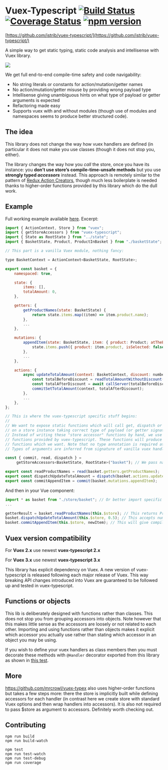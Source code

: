 # Vuex-Typescript [![Build Status](https://travis-ci.org/istrib/vuex-typescript.svg?branch=master)](https://travis-ci.org/istrib/vuex-typescript) [![Coverage Status](https://coveralls.io/repos/github/istrib/vuex-typescript/badge.svg?branch=master)](https://coveralls.io/github/istrib/vuex-typescript?branch=master) [![npm version](https://badge.fury.io/js/vuex-typescript.svg)](https://badge.fury.io/js/vuex-typescript)

[https://github.com/istrib/vuex-typescript/](https://github.com/istrib/vuex-typescript/)

A simple way to get static typing, static code analysis and intellisense with Vuex library.


![](doc/Intellisense.png)

We get full end-to-end compile-time safety and code navigability:
* No string literals or constants for action/mutation/getter names
* No action/mutation/getter misuse by providing wrong payload type
* Intellisense giving unambiguous hints on what type of payload or getter arguments is expected
* Refactoring made easy
* Supports vuex with and without modules (though use of modules and namespaces seems to produce better structured code).

## The idea

This library does not change the way how vuex handlers are defined (in particular it does not make you 
use classes (though it does not stop you, either).

The library changes the way how you *call* the store, once you have its instance: you **don’t use store’s 
compile-time-unsafe methods** but you use **strongly typed *accessors*** instead. This approach is remotely similar to the pattern of 
[Redux Action Creators](http://redux.js.org/docs/basics/Actions.html#action-creators), though much less boilerplate is needed thanks 
to higher-order functions provided by this library which do the dull work.

## Example 

Full working example available [here](https://github.com/istrib/vuex-typescript/tree/master/src/tests/withModules/store/basket/basket.ts). Excerpt:

```js
import { ActionContext, Store } from "vuex";
import { getStoreAccessors } from "vuex-typescript";
import { State as RootState } from "../state";
import { BasketState, Product, ProductInBasket } from "./basketState";

// This part is a vanilla Vuex module, nothing fancy:

type BasketContext = ActionContext<BasketState, RootState>;

export const basket = {
    namespaced: true,

    state: {
        items: [],
        totalAmount: 0,
    },

    getters: {
        getProductNames(state: BasketState) {
            return state.items.map((item) => item.product.name);
        },
		...
    },

    mutations: {
        appendItem(state: BasketState, item: { product: Product; atTheEnd: boolean }) {
            state.items.push({ product: item.product, isSelected: false });
        },
		...
    },

    actions: {
        async updateTotalAmount(context: BasketContext, discount: number): Promise<void> {
            const totalBeforeDiscount = readTotalAmountWithoutDiscount(context);
            const totalAfterDiscount = await callServer(totalBeforeDiscount, discount);
            commitSetTotalAmount(context, totalAfterDiscount);
        },
		...
    },
};

// This is where the vuex-typescript specific stuff begins:
//
// We want to expose static functions which will call get, dispatch or commit method
// on a store instance taking correct type of payload (or getter signature).
// Instead of writing these "store accessor" functions by hand, we use set of higher-order
// functions provided by vuex-typescript. These functions will produce statically typed
// functions which we want. Note that no type annotation is required at this point.
// Types of arguments are inferred from signature of vanilla vuex handlers defined above:

const { commit, read, dispatch } =
     getStoreAccessors<BasketState, RootState>("basket"); // We pass namespace here, if we make the module namespaced: true.

export const readProductNames = read(basket.getters.getProductNames);
export const dispatchUpdateTotalAmount = dispatch(basket.actions.updateTotalAmount);
export const commitAppendItem = commit(basket.mutations.appendItem);

```

And then in your Vue component:

```js
import * as basket from "./store/basket"; // Or better import specific accessor to be explicit about what you use
...

getterResult = basket.readProductNames(this.$store); // This returns Product[] 
basket.dispatchUpdateTotalAmount(this.$store, 0.5); // This accepts number (discount) - you'd normally use an object as arguments. Returns promise.
basket.commitAppendItem(this.$store, newItem); // This will give compilation error if you don't pass { product: Product; atTheEnd: boolean } in
```

## Vuex version compatibility

For **Vuex 2.x** use newest **vuex-typescript 2.x**

For **Vuex 3.x** use newest **vuex-typescript 3.x**

This library has explicit dependency on Vuex.
A new version of vuex-typescript is released following each major release of Vuex. This way breaking API changes introduced into Vuex are guaranteed to be followed up and tested in vuex-typescript. 

## Functions or objects

This lib is deliberately designed with functions rather than classes. This does not stop you from grouping accessors into objects. 
Note however that this makes little sense as the accessors are loosely or not related to each other. 
Importing and using functions rather than objects makes it explicit which accessor you actually use rather than 
stating which accessor in an object you may be using.

If you wish to define your vuex handlers as class members then you must decorate these methods with `@Handler`
decorator exported from this library as shown in [this test](https://github.com/istrib/vuex-typescript/tree/master/src/tests/withModules/store/system/system.ts).

## More

https://github.com/mrcrowl/vuex-typex also uses higher-order functions but takes a few steps more: there the store is implicitly built while defining accessors for each handler (in contrast here we create store with standard Vuex options and then wrap handlers into accessors). It is also not required to pass $store as argument to accessors. Definitely worth checking out.

## Contributing

```
npm run build
npm run build-watch

npm test
npm run test-watch
npm run test-debug
npm run coverage
```
